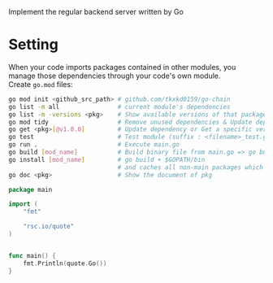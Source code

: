 Implement the regular backend server written by Go

# Setting
When your code imports packages contained in other modules, you manage those dependencies through your code's own module.  
Create `go.mod` files:  
```bash
go mod init <github_src_path> # github.com/tkxkd0159/go-chain
go list -m all                # current module's dependencies
go list -m -versions <pkg>    # Show available versions of that package
go mod tidy                   # Remove unused dependencies & Update dependencies
go get <pkg>[@v1.0.0]         # Update dependency or Get a specific version of dependency
go test                       # Test module (suffix : <filename>_test.go)
go run .                      # Execute main.go
go build [mod_name]           # Build binary file from main.go => go build, go build . for cwd
go install [mod_name]         # go build + $GOPATH/bin 
                              # and caches all non-main packages which are imported to $GOPATH/pkg
go doc <pkg>                  # Show the document of pkg
```

```go
package main

import (
	"fmt"

	"rsc.io/quote"
)


func main() {
    fmt.Println(quote.Go())
}
```
